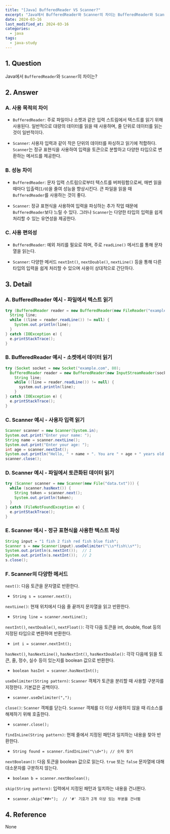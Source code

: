 ```yaml
---
title: "[Java] BufferedReader VS Scanner?"
excerpt: "Java에서 BufferedReader와 Scanner의 차이는 BufferedReader와 Scanner 각각의 예시는?"
date: 2024-03-16
last_modified_at: 2024-03-16
categories:
  - java
tags:
  - java-study
---
```


## 1. Question

Java에서 `BufferedReader`와 `Scanner`의 차이는?

## 2. Answer

### A. 사용 목적의 차이

* `BufferedReader`: 주로 파일이나 소켓과 같은 입력 스트림에서 텍스트를 읽기 위해 사용된다. 일반적으로 대량의 데이터를 읽을 때 사용하며, 줄 단위로 데이터를 읽는 것이 일반적이다.

* `Scanner`: 사용자 입력과 같이 작은 단위의 데이터를 파싱하고 읽기에 적합하다. `Scanner`는 정규 표현식을 사용하여 입력을 토큰으로 분할하고 다양한 타입으로 변환하는 메서드를 제공한다.

### B. 성능 차이

* `BufferedReader`: 문자 입력 스트림으로부터 텍스트를 버퍼링함으로써, 매번 읽을 때마다 입출력(`I/O`)을 줄여 성능을 향상시킨다. 큰 파일을 읽을 때 `BufferedReader`를 사용하는 것이 좋다.

* `Scanner`: 정규 표현식을 사용하여 입력을 파싱하는 추가 작업 때문에 `BufferedReader`보다 느릴 수 있다. 그러나 `Scanner`는 다양한 타입의 입력을 쉽게 처리할 수 있는 유연성을 제공한다.

### C. 사용 편의성

* `BufferedReader`: 예외 처리를 필요로 하며, 주로 `readLine()` 메서드를 통해 문자열을 읽는다.

* `Scanner`: 다양한 메서드 `nextInt()`, `nextDouble()`, `nextLine()` 등을 통해 다른 타입의 입력을 쉽게 처리할 수 있으며 사용이 상대적으로 간단하다.

## 3. Detail

### A. BufferedReader 예시 - 파일에서 텍스트 읽기

```java
try (BufferedReader reader = new BufferedReader(new FileReader("example.txt"))) {
  String line;
  while ((line = reader.readLine()) != null) {
    System.out.println(line);
  }
} catch (IOException e) {
  e.printStackTrace();
}
```

### B. BufferedReader 예시 - 소켓에서 데이터 읽기

```java
try (Socket socket = new Socket("example.com", 80);
  BufferedReader reader = new BufferedReader(new InputStreamReader(socket.getInputStream()))) {
    String line;
    while ((line = reader.readLine()) != null) {
      system.out.println(line);
    }
} catch (IOException e) {
  e.printStackTrace();
}
```

### C. Scanner 예시 - 사용자 입력 읽기

```java
Scanner scanner = new Scanner(System.in);
System.out.print("Enter your name: ");
String name = scanner.nextLine();
System.out.print("Enter your age: ");
int age = scanner.nextInt();
System.out.println("Hello, " + name + ". You are " + age + " years old.");
scanner.close();
```

### D. Scanner 예시 - 파일에서 토큰화된 데이터 읽기

```java
try (Scanner scanner = new Scanner(new File("data.txt"))) {
  while (scanner.hasNext()) {
    String token = scanner.next();
    System.out.println(token);
  }
} catch (FileNotFoundException e) {
  e.printStackTrace();
}
```

### E. Scanner 예시 - 정규 표현식을 사용한 텍스트 파싱

```java
String input = "1 fish 2 fish red fish blue fish";
Scanner s = new Scanner(input).useDelimiter("\\s*fish\\s*");
System.out.println(s.nextInt());  // 1
System.out.println(s.nextInt());  // 2
s.close();
```

### F. Scanner의 다양한 메서드

`next()`: 다음 토큰을 문자열로 반환한다. 

* `String s = scanner.next();`

`nextLine()`: 현재 위치에서 다음 줄 끝까지 문자열을 읽고 반환한다. 

* `String line = scanner.nextLine();`

`nextInt()`, `nextDouble()`, `nextFloat()`: 각각 다음 토큰을 int, double, float 등의 지정된 타입으로 변환하여 반환한다. 

* `int i = scanner.nextInt();`

`hasNext()`, `hasNextLine()`, `hasNextInt()`, `hasNextDouble()`: 각각 다음에 읽을 토큰, 줄, 정수, 실수 등이 있는지를 boolean 값으로 반환한다. 

* `boolean hasInt = scanner.hasNextInt();`

`useDelimiter(String pattern)`: `Scanner` 객체가 토큰을 분리할 때 사용할 구분자를 지정한다. 기본값은 공백이다.

* `scanner.useDelimiter(",");`

`close()`: `Scanner` 객체를 닫는다. `Scanner` 객체를 더 이상 사용하지 않을 때 리소스를 해제하기 위해 호출한다.

* `scanner.close();`

`findInLine(String pattern)`: 현재 줄에서 지정된 패턴과 일치하는 내용을 찾아 반환한다.

* `String found = scanner.findInLine("\\d+"); // 숫자 찾기`

`nextBoolean()`: 다음 토큰을 boolean 값으로 읽는다. `true` 또는 `false` 문자열에 대해 대소문자를 구분하지 않는다.

* `boolean b = scanner.nextBoolean();`

`skip(String pattern)`: 입력에서 지정된 패턴과 일치하는 내용을 건너뛴다.

* `scanner.skip("##+");  // '#' 기호가 2개 이상 있는 부분을 건너뜀`


## 4. Reference

None